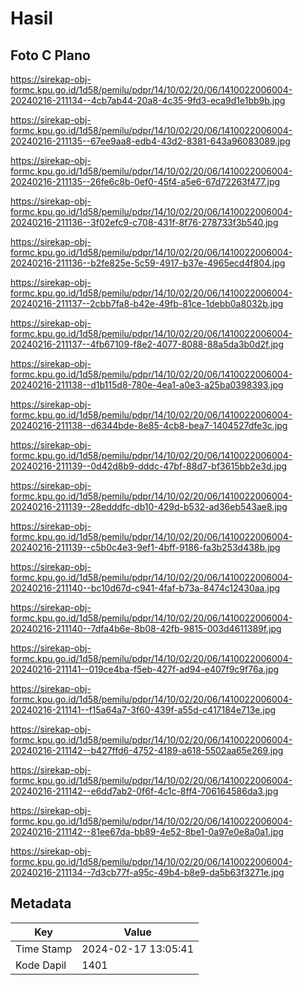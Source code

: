 # Hasil

## Foto C Plano

https://sirekap-obj-formc.kpu.go.id/1d58/pemilu/pdpr/14/10/02/20/06/1410022006004-20240216-211134--4cb7ab44-20a8-4c35-9fd3-eca9d1e1bb9b.jpg

https://sirekap-obj-formc.kpu.go.id/1d58/pemilu/pdpr/14/10/02/20/06/1410022006004-20240216-211135--67ee9aa8-edb4-43d2-8381-643a96083089.jpg

https://sirekap-obj-formc.kpu.go.id/1d58/pemilu/pdpr/14/10/02/20/06/1410022006004-20240216-211135--26fe6c8b-0ef0-45f4-a5e6-67d72263f477.jpg

https://sirekap-obj-formc.kpu.go.id/1d58/pemilu/pdpr/14/10/02/20/06/1410022006004-20240216-211136--3f02efc9-c708-431f-8f76-278733f3b540.jpg

https://sirekap-obj-formc.kpu.go.id/1d58/pemilu/pdpr/14/10/02/20/06/1410022006004-20240216-211136--b2fe825e-5c59-4917-b37e-4965ecd4f804.jpg

https://sirekap-obj-formc.kpu.go.id/1d58/pemilu/pdpr/14/10/02/20/06/1410022006004-20240216-211137--2cbb7fa8-b42e-49fb-81ce-1debb0a8032b.jpg

https://sirekap-obj-formc.kpu.go.id/1d58/pemilu/pdpr/14/10/02/20/06/1410022006004-20240216-211137--4fb67109-f8e2-4077-8088-88a5da3b0d2f.jpg

https://sirekap-obj-formc.kpu.go.id/1d58/pemilu/pdpr/14/10/02/20/06/1410022006004-20240216-211138--d1b115d8-780e-4ea1-a0e3-a25ba0398393.jpg

https://sirekap-obj-formc.kpu.go.id/1d58/pemilu/pdpr/14/10/02/20/06/1410022006004-20240216-211138--d6344bde-8e85-4cb8-bea7-1404527dfe3c.jpg

https://sirekap-obj-formc.kpu.go.id/1d58/pemilu/pdpr/14/10/02/20/06/1410022006004-20240216-211139--0d42d8b9-dddc-47bf-88d7-bf3615bb2e3d.jpg

https://sirekap-obj-formc.kpu.go.id/1d58/pemilu/pdpr/14/10/02/20/06/1410022006004-20240216-211139--28edddfc-db10-429d-b532-ad36eb543ae8.jpg

https://sirekap-obj-formc.kpu.go.id/1d58/pemilu/pdpr/14/10/02/20/06/1410022006004-20240216-211139--c5b0c4e3-9ef1-4bff-9186-fa3b253d438b.jpg

https://sirekap-obj-formc.kpu.go.id/1d58/pemilu/pdpr/14/10/02/20/06/1410022006004-20240216-211140--bc10d67d-c941-4faf-b73a-8474c12430aa.jpg

https://sirekap-obj-formc.kpu.go.id/1d58/pemilu/pdpr/14/10/02/20/06/1410022006004-20240216-211140--7dfa4b6e-8b08-42fb-9815-003d4611389f.jpg

https://sirekap-obj-formc.kpu.go.id/1d58/pemilu/pdpr/14/10/02/20/06/1410022006004-20240216-211141--019ce4ba-f5eb-427f-ad94-e407f9c9f76a.jpg

https://sirekap-obj-formc.kpu.go.id/1d58/pemilu/pdpr/14/10/02/20/06/1410022006004-20240216-211141--f15a64a7-3f60-439f-a55d-c417184e713e.jpg

https://sirekap-obj-formc.kpu.go.id/1d58/pemilu/pdpr/14/10/02/20/06/1410022006004-20240216-211142--b427ffd6-4752-4189-a618-5502aa65e269.jpg

https://sirekap-obj-formc.kpu.go.id/1d58/pemilu/pdpr/14/10/02/20/06/1410022006004-20240216-211142--e6dd7ab2-0f6f-4c1c-8ff4-706164586da3.jpg

https://sirekap-obj-formc.kpu.go.id/1d58/pemilu/pdpr/14/10/02/20/06/1410022006004-20240216-211142--81ee67da-bb89-4e52-8be1-0a97e0e8a0a1.jpg

https://sirekap-obj-formc.kpu.go.id/1d58/pemilu/pdpr/14/10/02/20/06/1410022006004-20240216-211134--7d3cb77f-a95c-49b4-b8e9-da5b63f3271e.jpg


## Metadata

| Key        | Value               |
| ---------- | ------------------- |
| Time Stamp | 2024-02-17 13:05:41 |
| Kode Dapil | 1401                |



